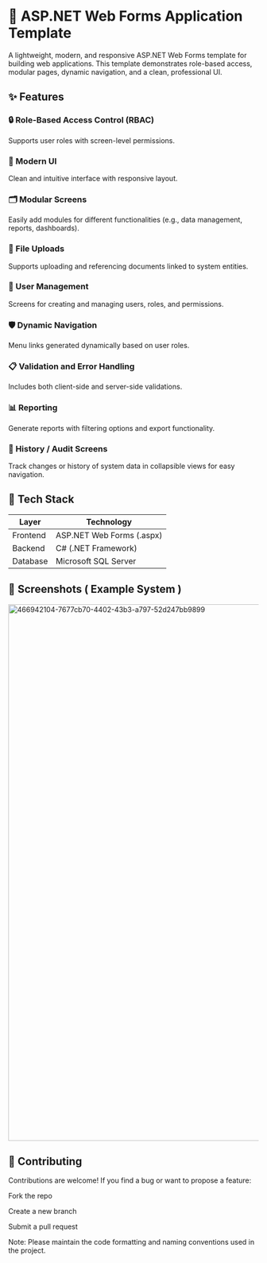 # 🏢 ASP.NET Web Forms Application Template
A lightweight, modern, and responsive ASP.NET Web Forms template for building web applications. This template demonstrates role-based access, modular pages, dynamic navigation, and a clean, professional UI.

## ✨ Features
### 🔒 Role-Based Access Control (RBAC)
Supports user roles with screen-level permissions.

### 🎨 Modern UI
Clean and intuitive interface with responsive layout.

### 🗂️ Modular Screens
Easily add modules for different functionalities (e.g., data management, reports, dashboards).

### 📂 File Uploads
Supports uploading and referencing documents linked to system entities.

### 👤 User Management
Screens for creating and managing users, roles, and permissions.

### 🛡️ Dynamic Navigation
Menu links generated dynamically based on user roles.

### 📋 Validation and Error Handling
Includes both client-side and server-side validations.

### 📊 Reporting
Generate reports with filtering options and export functionality.

### 🧾 History / Audit Screens
Track changes or history of system data in collapsible views for easy navigation.

## 🧠 Tech Stack
| Layer    | Technology                   |
|----------|------------------------------|
| Frontend | ASP.NET Web Forms (.aspx)    |
| Backend  | C# (.NET Framework)          |
| Database | Microsoft SQL Server         |


## 📸 Screenshots ( Example System )
<img width="1920" height="1080" alt="466942104-7677cb70-4402-43b3-a797-52d247bb9899" src="https://github.com/user-attachments/assets/a514b94d-cd87-4ae6-9cf2-c4098b3d3c9b" />


## 🙌 Contributing
Contributions are welcome!
If you find a bug or want to propose a feature:

Fork the repo

Create a new branch

Submit a pull request

Note: Please maintain the code formatting and naming conventions used in the project.



